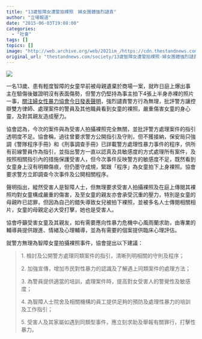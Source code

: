 ```yaml
---
title: "13歲智障女遭警拍裸照　婦女團體強烈讉責"
author: "立場報道"
date: "2015-06-03T19:08:00"
categories:
  - "社會"
tags: []
topics: []
image: "http://web.archive.org/web/2021im_/https://cdn.thestandnews.com/media/photos/cache/sexual-22_l2yl2_1200x0.png"
original_url: "thestandnews.com/society/13歲智障女遭警拍裸照-婦女團體強烈讉責"
---
```

![](http://web.archive.org/web/2021im_/https://cdn.thestandnews.com/media/photos/cache/sexual-22_l2yl2_1200x0.png)

一名13歲、患有輕度智障的女童早前被母親遺棄於商場一案，就昨日庭上爆出事主在驗傷後雖證明沒有表面傷勢，但警方仍堅持為事主拍下4張上半身赤裸的照片一事，[關注婦女性暴力協會今日發表聲明](http://web.archive.org/web/20210629020324/https://www.facebook.com/ACSVAW?fref=nf)，強烈譴責警方行為無理，批評警方讓控辯雙方律師、處理案件的警員及其他職員看到女童的裸照，嚴重傷害女童的身心靈，及對其親友造成壓力。

協會認為，今次的案件與為受害人拍攝裸照完全無關，並批評警方處理案件的指引透明度不足。協會稱，過往曾要求警方公開指引及守則，但不獲接納，保安局只強調《警隊程序手冊》和《刑事調查手冊》已詳載警方處理性暴力事件的程序，供所有前線警員作為指引，並指出警方一直以認真及具敏感度的方式處理所有案件，及按照相關指引內的措施保護受害人，但今次事件反映警方的敏感度不足，既然看到女童身上沒有明顯傷痕，但仍墨守成規，緊跟「程序」為女童拍下上身裸照。協會要求警方立即調查今次事件及公開相關程序。

聲明指出，縱然受害人是智障人士，但無理要求受害人拍攝裸照及在庭上傳閱其裸照均對女童構成嚴重的傷害，及至女童的親友亦會承受沉重的壓力，特別是女童的母親昨已認罪，但因為自己的錯失導致女兒被拍下裸照，並被多名人士傳閱相關相片，女童的母親定必大受打擊，她也是受害人。

協會呼籲受害女童及其親友，如有需要應向性暴力危機中心風雨蘭求助，由專業的輔導員提供跟進、情緒及心理輔導，並為有需要的個案提供臨床心理評估。

就警方無理為智障女童拍攝裸照事件，協會提出以下建議：

> 1\. 檢討及公開警方處理同類案件的指引，清晰列明相關的守則及程序；
> 
> 2\. 加強宣傳，增加市民對性暴力的認識及了解遇上同類案件的處理方法；
> 
> 3\. 為警員提供適當的培訓，處理案件時，提高對女受害人的警覺性及敏感度；
> 
> 4\. 為智障人士院舍及相關機構的員工提供足夠的預防及處理性暴力的培訓及工作指引；
> 
> 5\. 受害人及其家屬如遇到同類型事件，應立刻求助及舉報有關罪行，打擊性暴力。